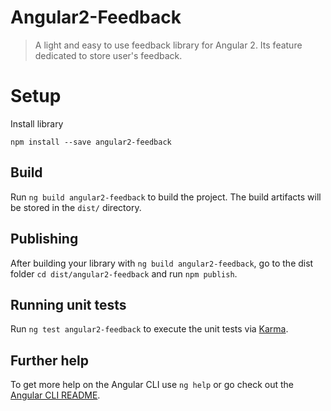 # Angular2-Feedback

> A light and easy to use feedback library for Angular 2. Its feature dedicated to store user's feedback. 

# Setup

Install library

```shell
npm install --save angular2-feedback
```

## Build

Run `ng build angular2-feedback` to build the project. The build artifacts will be stored in the `dist/` directory.

## Publishing

After building your library with `ng build angular2-feedback`, go to the dist folder `cd dist/angular2-feedback` and run `npm publish`.

## Running unit tests

Run `ng test angular2-feedback` to execute the unit tests via [Karma](https://karma-runner.github.io).

## Further help

To get more help on the Angular CLI use `ng help` or go check out the [Angular CLI README](https://github.com/angular/angular-cli/blob/master/README.md).

